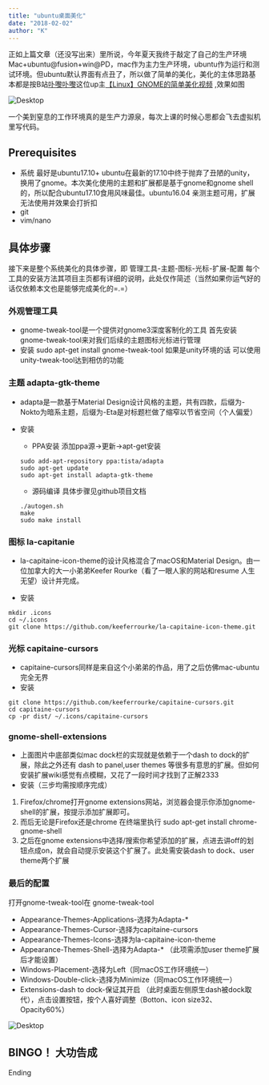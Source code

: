 ```yaml
---
title: "ubuntu桌面美化"
date: "2018-02-02"
author: "K"
---
```


正如上篇文章（还没写出来）里所说，今年夏天我终于敲定了自己的生产环境 Mac+ubuntu@fusion+win@PD，mac作为主力生产环境，ubuntu作为运行和测试环境。但ubuntu默认界面有点丑了，所以做了简单的美化，美化的主体思路基本都是按B站[卟嚟卟嚟](https://space.bilibili.com/3030024?spm_id_from=333.338.viewbox_report.7#/)这位up主[【Linux】GNOME的简单美化视频](https://www.bilibili.com/video/av10634328/) ,效果如图

![Desktop](/image/ubuntu桌面美化/Desktop.png)

一个美到窒息的工作环境真的是生产力源泉，每次上课的时候心思都会飞去虚拟机里写代码。

## Prerequisites

- 系统 最好是ubuntu17.10+
ubuntu在最新的17.10中终于抛弃了丑陋的unity，换用了gnome。本次美化使用的主题和扩展都是基于gnome和gnome shell的，所以配合ubuntu17.10食用风味最佳。ubuntu16.04 亲测主题可用，扩展无法使用并效果会打折扣
- git
- vim/nano

## 具体步骤

接下来是整个系统美化的具体步骤，即 管理工具-主题-图标-光标-扩展-配置
每个工具的安装方法其项目主页都有详细的说明，此处仅作简述（当然如果你运气好的话仅依赖本文也是能够完成美化的=.=）

### 外观管理工具

- gnome-tweak-tool是一个提供对gnome3深度客制化的工具
首先安装gnome-tweak-tool来对我们后续的主题图标光标进行管理
- 安装
sudo apt-get install gnome-tweak-tool
如果是unity环境的话 可以使用unity-tweak-tool达到相仿的功能

### 主题 adapta-gtk-theme

- adapta是一款基于Material Design设计风格的主题，共有四款，后缀为-Nokto为暗系主题，后缀为-Eta是对标题栏做了缩窄以节省空间（个人偏爱）

- 安装

    - PPA安装 添加ppa源->更新->apt-get安装
    ```
    sudo add-apt-repository ppa:tista/adapta
    sudo apt-get update
    sudo apt-get install adapta-gtk-theme
    ```

    - 源码编译 具体步骤见github项目文档
    ```
    ./autogen.sh
    make
    sudo make install
    ```

### 图标 la-capitanie

- la-capitaine-icon-theme的设计风格混合了macOS和Material Design。由一位加拿大的大一小弟弟Keefer Rourke（看了一眼人家的网站和resume 人生无望）设计并完成。

- 安装

```
mkdir .icons
cd ~/.icons
git clone https://github.com/keeferrourke/la-capitaine-icon-theme.git
```

### 光标 capitaine-cursors

- capitaine-cursors同样是来自这个小弟弟的作品，用了之后仿佛mac-ubuntu完全无界
- 安装

```
git clone https://github.com/keeferrourke/capitaine-cursors.git
cd capitaine-cursors
cp -pr dist/ ~/.icons/capitaine-cursors
```

### gnome-shell-extensions

- 上面图片中底部类似mac dock栏的实现就是依赖于一个dash to dock的扩展，除此之外还有 dash to panel,user themes 等很多有意思的扩展。但如何安装扩展wiki感觉有点模糊，又花了一段时间才找到了正解2333
- 安装（三步均需按顺序完成）
1. Firefox/chrome打开gnome extensions网站，浏览器会提示你添加gnome-shell的扩展，按提示添加扩展即可。
2. 而后无论是Firefox还是chrome 在终端里执行 sudo apt-get install chrome-gnome-shell
3. 之后在gnome extensions中选择/搜索你希望添加的扩展，点进去讲off的划钮点成on，就会自动提示安装这个扩展了。此处需安装dash to dock、user theme两个扩展

### 最后的配置

打开gnome-tweak-tool在
gnome-tweak-tool

- Appearance-Themes-Applications-选择为Adapta-*
- Appearance-Themes-Cursor-选择为capitaine-cursors
- Appearance-Themes-Icons-选择为la-capitaine-icon-theme
- Appearance-Themes-Shell-选择为Adapta-* （此项需添加user theme扩展后才能设置）
- Windows-Placement-选择为Left（同macOS工作环境统一）
- Windows-Double-click-选择为Minimize（同macOS工作环境统一）
- Extensions-dash to dock-保证其开启 （此时桌面左侧原生dash被dock取代），点击设置按钮，按个人喜好调整（Botton、icon size32、Opacity60%）

![Desktop](/image/ubuntu桌面美化/Setting.png)

## BINGO！ 大功告成

Ending
